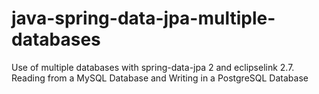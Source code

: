 # java-spring-data-jpa-multiple-databases
Use of multiple databases with spring-data-jpa 2 and eclipselink 2.7. Reading from a MySQL Database and Writing in a PostgreSQL Database
